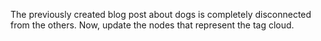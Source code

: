 The previously created blog post about dogs is completely disconnected from the others. Now, update the nodes that represent the tag cloud.
